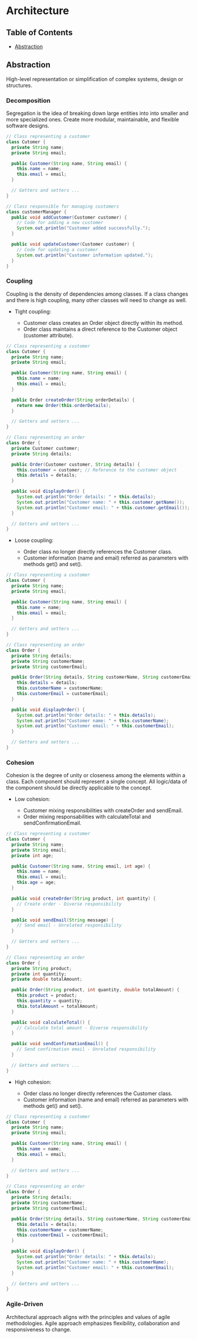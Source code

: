# Architecture

## Table of Contents

- [Abstraction](#abstraction)

## Abstraction

High-level representation or simplification of complex systems, design or structures.

### Decomposition

Segregation is the idea of breaking down large entities into into smaller and more specialized ones. Create more modular, maintainable, and flexible software designs.

```java
// Class representing a customer
class Cutomer {
  private String name;
  private String email;

  public Customer(String name, String email) {
    this.name = name;
    this.email = email;
  }

  // Getters and setters ...
}

// Class responsible for managing customers
class customerManager {
  public void addCustomer(Customer customer) {
    // Code for adding a new customer
    System.out.println("Customer added successfully.");
  }

  public void updateCustomer(Customer customer) {
    // Code for updating a customer
    System.out.println("Customer information updated.");
  }
}
```

### Coupling

Coupling is the density of dependencies among classes. If a class changes and there is high coupling, many other classes will need to change as well.

- Tight coupling:

  - Customer class creates an Order object directly within its method.
  - Order class maintains a direct reference to the Customer object (customer attribute).

```java
// Class representing a customer
class Cutomer {
  private String name;
  private String email;

  public Customer(String name, String email) {
    this.name = name;
    this.email = email;
  }

  public Order createOrder(String orderDetails) {
    return new Order(this.orderDetails);
  }

  // Getters and setters ...
}

// Class representing an order
class Order {
  private Customer customer;
  private String details;

  public Order(Customer customer, String details) {
    this.customer = customer; // Reference to the customer object
    this.details = details;
  }

  public void displayOrder() {
    System.out.println("Order details: " + this.details);
    System.out.println("Customer name: " + this.customer.getName());
    System.out.println("Customer email: " + this.customer.getEmail());
  }

  // Getters and setters ...
}
```

- Loose coupling:

  - Order class no longer directly references the Customer class.
  - Customer information (name and email) referred as parameters with methods get() and set().

```java
// Class representing a customer
class Cutomer {
  private String name;
  private String email;

  public Customer(String name, String email) {
    this.name = name;
    this.email = email;
  }

  // Getters and setters ...
}

// Class representing an order
class Order {
  private String details;
  private String customerName;
  private String customerEmail;

  public Order(String details, String customerName, String customerEmail) {
    this.details = details;
    this.customerName = customerName;
    this.customerEmail = customerEmail;
  }

  public void displayOrder() {
    System.out.println("Order details: " + this.details);
    System.out.println("Customer name: " + this.customerName);
    System.out.println("Customer email: " + this.customerEmail);
  }

  // Getters and setters ...
}
```

### Cohesion

Cohesion is the degree of unity or closeness among the elements within a class. Each component should represent a single concept. All logic/data of the component should be directly applicable to the concept.

- Low cohesion:

  - Customer mixing responsibilities with createOrder and sendEmail.
  - Order mixing responsabilities with calculateTotal and sendConfirmationEmail.

```java
// Class representing a customer
class Cutomer {
  private String name;
  private String email;
  private int age;

  public Customer(String name, String email, int age) {
    this.name = name;
    this.email = email;
    this.age = age;
  }

  public void createOrder(String product, int quantity) {
    // Create order - Diverse responsibility
  }

  public void sendEmail(String message) {
    // Send email - Unrelated responsibility
  }

  // Getters and setters ...
}

// Class representing an order
class Order {
  private String product;
  private int quantity;
  private double totalAmount;

  public Order(String product, int quantity, double totalAmount) {
    this.product = product;
    this.quantity = quantity;
    this.totalAmount = totalAmount;
  }

  public void calculateTotal() {
    // Calculate total amount - Diverse responsibility
  }

  public void sendConfirmationEmail() {
    // Send confirmation email - Unrelated responsibility
  }

  // Getters and setters ...
}
```

- High cohesion:

  - Order class no longer directly references the Customer class.
  - Customer information (name and email) referred as parameters with methods get() and set().

```java
// Class representing a customer
class Cutomer {
  private String name;
  private String email;

  public Customer(String name, String email) {
    this.name = name;
    this.email = email;
  }

  // Getters and setters ...
}

// Class representing an order
class Order {
  private String details;
  private String customerName;
  private String customerEmail;

  public Order(String details, String customerName, String customerEmail) {
    this.details = details;
    this.customerName = customerName;
    this.customerEmail = customerEmail;
  }

  public void displayOrder() {
    System.out.println("Order details: " + this.details);
    System.out.println("Customer name: " + this.customerName);
    System.out.println("Customer email: " + this.customerEmail);
  }

  // Getters and setters ...
}
```

### Agile-Driven

Architectural approach aligns with the principles and values of agile methodologies. Agile approach emphasizes flexibility, collaboration and responsiveness to change.
